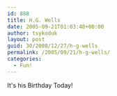 ```yaml
---
id: 888
title: H.G. Wells
date: 2005-09-21T01:03:48+00:00
author: tsykoduk
layout: post
guid: 30/2008/12/27/h-g-wells
permalink: /2005/09/21/h-g-wells/
categories:
  - Fun!
---
```

It's his Birthday Today!